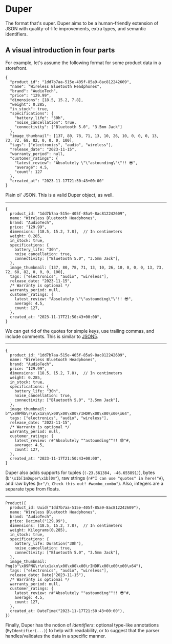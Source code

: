 # Duper

The format that's super. Duper aims to be a human-friendly extension of JSON with quality-of-life improvements, extra types, and semantic identifiers.

## A visual introduction in four parts

For example, let's assume the following format for some product data in a storefront.

```
{
  "product_id": "1dd7b7aa-515e-405f-85a9-8ac812242609",
  "name": "Wireless Bluetooth Headphones",
  "brand": "AudioTech",
  "price": "129.99",
  "dimensions": [18.5, 15.2, 7.8],
  "weight": 0.285,
  "in_stock": true,
  "specifications": {
    "battery_life": "30h",
    "noise_cancellation": true,
    "connectivity": ["Bluetooth 5.0", "3.5mm Jack"]
  },
  "image_thumbnail": [137, 80, 78, 71, 13, 10, 26, 10, 0, 0, 0, 13, 73, 72, 68, 82, 0, 0, 0, 100],
  "tags": ["electronics", "audio", "wireless"],
  "release_date": "2023-11-15",
  "warranty_period": null,
  "customer_ratings": {
    "latest_review": "Absolutely \"\"astounding\"\"!! 😎",
    "average": 4.5,
    "count": 127
  },
  "created_at": "2023-11-17T21:50:43+00:00"
}
```

Plain ol' JSON. This is a valid Duper object, as well.

---

```
{
  product_id: "1dd7b7aa-515e-405f-85a9-8ac812242609",
  name: "Wireless Bluetooth Headphones",
  brand: "AudioTech",
  price: "129.99",
  dimensions: [18.5, 15.2, 7.8],  // In centimeters
  weight: 0.285,
  in_stock: true,
  specifications: {
    battery_life: "30h",
    noise_cancellation: true,
    connectivity: ["Bluetooth 5.0", "3.5mm Jack"],
  },
  image_thumbnail: [137, 80, 78, 71, 13, 10, 26, 10, 0, 0, 0, 13, 73, 72, 68, 82, 0, 0, 0, 100],
  tags: ["electronics", "audio", "wireless"],
  release_date: "2023-11-15",
  /* Warranty is optional */
  warranty_period: null,
  customer_ratings: {
    latest_review: "Absolutely \"\"astounding\"\"!! 😎",
    average: 4.5,
    count: 127,
  },
  created_at: "2023-11-17T21:50:43+00:00",
}
```

We can get rid of the quotes for simple keys, use trailing commas, and include comments. This is similar to [JSON5](https://json5.org/).

---

```
{
  product_id: "1dd7b7aa-515e-405f-85a9-8ac812242609",
  name: "Wireless Bluetooth Headphones",
  brand: "AudioTech",
  price: "129.99",
  dimensions: (18.5, 15.2, 7.8),  // In centimeters
  weight: 0.285,
  in_stock: true,
  specifications: {
    battery_life: "30h",
    noise_cancellation: true,
    connectivity: ["Bluetooth 5.0", "3.5mm Jack"],
  },
  image_thumbnail: b"\x89PNG\r\n\x1a\n\x00\x00\x00\rIHDR\x00\x00\x00\x64",
  tags: ["electronics", "audio", "wireless"],
  release_date: "2023-11-15",
  /* Warranty is optional */
  warranty_period: null,
  customer_ratings: {
    latest_review: r#"Absolutely ""astounding""!! 😎"#,
    average: 4.5,
    count: 127,
  },
  created_at: "2023-11-17T21:50:43+00:00",
}
```

Duper also adds supports for tuples (`(-23.561384, -46.655891)`), bytes (`b"\x1b[1mDuper\x1b[0m"`), raw strings (`r#"I can use "quotes" in here!"#`), and raw bytes (`br"/\ Check this out! #wombo_combo"`). Also, integers are a separate type from floats.

---

```
Product({
  product_id: Uuid("1dd7b7aa-515e-405f-85a9-8ac812242609"),
  name: "Wireless Bluetooth Headphones",
  brand: "AudioTech",
  price: Decimal("129.99"),
  dimensions: (18.5, 15.2, 7.8),  // In centimeters
  weight: Kilograms(0.285),
  in_stock: true,
  specifications: {
    battery_life: Duration("30h"),
    noise_cancellation: true,
    connectivity: ["Bluetooth 5.0", "3.5mm Jack"],
  },
  image_thumbnail: Png(b"\x89PNG\r\n\x1a\n\x00\x00\x00\rIHDR\x00\x00\x00\x64"),
  tags: ["electronics", "audio", "wireless"],
  release_date: Date("2023-11-15"),
  /* Warranty is optional */
  warranty_period: null,
  customer_ratings: {
    latest_review: r#"Absolutely ""astounding""!! 😎"#,
    average: 4.5,
    count: 127,
  },
  created_at: DateTime("2023-11-17T21:50:43+00:00"),
})
```

Finally, Duper has the notion of _identifiers_: optional type-like annotations (`MyIdentifier(...)`) to help with readability, or to suggest that the parser handles/validates the data in a specific manner.
